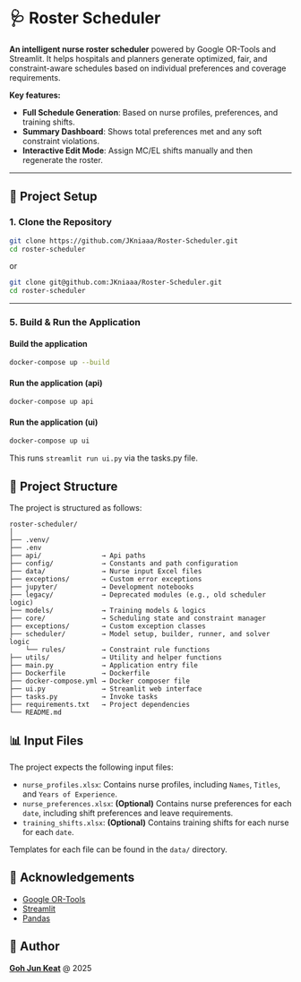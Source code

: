 # 🩺 Roster Scheduler

**An intelligent nurse roster scheduler** powered by Google OR-Tools and Streamlit. It helps hospitals and planners generate optimized, fair, and constraint-aware schedules based on individual preferences and coverage requirements.

**Key features:**

-   **Full Schedule Generation**: Based on nurse profiles, preferences, and training shifts.
-   **Summary Dashboard**: Shows total preferences met and any soft constraint violations.
-   **Interactive Edit Mode**: Assign MC/EL shifts manually and then regenerate the roster.

---

## 🚀 Project Setup

### 1. Clone the Repository

```bash
git clone https://github.com/JKniaaa/Roster-Scheduler.git
cd roster-scheduler
```

or

```bash
git clone git@github.com:JKniaaa/Roster-Scheduler.git
cd roster-scheduler
```

---

### 5. Build & Run the Application

#### Build the application

```bash
docker-compose up --build
```

#### Run the application (api)

```bash
docker-compose up api
```

#### Run the application (ui)

```bash
docker-compose up ui
```

This runs `streamlit run ui.py` via the tasks.py file.


## 📁 Project Structure

The project is structured as follows:

```text
roster-scheduler/
│
├── .venv/
├── .env
├── api/               → Api paths
├── config/            → Constants and path configuration
├── data/              → Nurse input Excel files
├── exceptions/        → Custom error exceptions
├── jupyter/           → Development notebooks
├── legacy/            → Deprecated modules (e.g., old scheduler logic)
├── models/            → Training models & logics
├── core/              → Scheduling state and constraint manager
├── exceptions/        → Custom exception classes
├── scheduler/         → Model setup, builder, runner, and solver logic
    └── rules/         → Constraint rule functions
├── utils/             → Utility and helper functions
├── main.py            → Application entry file
├── Dockerfile         → Dockerfile
├── docker-compose.yml → Docker composer file
├── ui.py              → Streamlit web interface
├── tasks.py           → Invoke tasks
├── requirements.txt   → Project dependencies
└── README.md
```

## 📊 Input Files

The project expects the following input files:

-   `nurse_profiles.xlsx`: Contains nurse profiles, including `Names`, `Titles`, and `Years of Experience`.
-   `nurse_preferences.xlsx`: **(Optional)** Contains nurse preferences for each `date`, including shift preferences and leave requirements.
-   `training_shifts.xlsx`: **(Optional)** Contains training shifts for each nurse for each `date`.

Templates for each file can be found in the `data/` directory.

## 🙏 Acknowledgements

-   [Google OR-Tools](https://developers.google.com/optimization)
-   [Streamlit](https://streamlit.io/)
-   [Pandas](https://pandas.pydata.org/)

## 👤 Author

[**Goh Jun Keat**](https://github.com/JKniaaa) @ 2025
